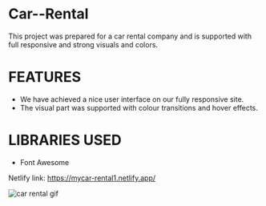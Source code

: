 # Car--Rental
This project was prepared for a car rental company and is supported with full responsive and strong visuals and colors.

# FEATURES
- We have achieved a nice user interface on our fully responsive site.
- The visual part was supported with colour transitions and hover effects.

# LIBRARIES USED
- Font Awesome

 Netlify link: https://mycar-rental1.netlify.app/

 
![car rental gif](https://github.com/emrah-akdag/Car--Rental/assets/150621750/cb843a27-0d68-4588-b6e4-6580e676fe4b)
